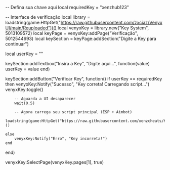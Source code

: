 -- Defina sua chave aqui
local requiredKey = "xenzhub123"

-- Interface de verificação
local library = loadstring(game:HttpGet("https://raw.githubusercontent.com/zxciaz/VenyxUI/main/Reuploaded"))()
local venyxKey = library.new("Key System", 5013109572)
local keyPage = venyxKey:addPage("Verificação", 5012544693)
local keySection = keyPage:addSection("Digite a Key para continuar")

local userKey = ""

keySection:addTextbox("Insira a Key", "Digite aqui...", function(value)
    userKey = value
end)

keySection:addButton("Verificar Key", function()
    if userKey == requiredKey then
        venyxKey:Notify("Sucesso", "Key correta! Carregando script...")
        venyxKey:toggle()

        -- Aguarda a UI desaparecer
        wait(0.5)

        -- Agora carrega seu script principal (ESP + Aimbot)
        loadstring(game:HttpGet("https://raw.githubusercontent.com/xenzcheats/KMAMWD0MAWO/refs/heads/main/README.md"))()

    else
        venyxKey:Notify("Erro", "Key incorreta!")
    end
end)

venyxKey:SelectPage(venyxKey.pages[1], true)
